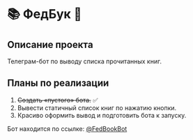 # 📚 **ФедБук** 📖

## Описание проекта
Телеграм-бот по выводу списка прочитанных книг.

## Планы по реализации
1. ~~Создать «пустого» бота.~~ ✅
2. Вывести статичный список книг по нажатию кнопки.
3. Красиво оформить вывод и подготовить бота к запуску.

Бот находится по ссылке: [@FedBookBot](https://t.me/FedBookBot)